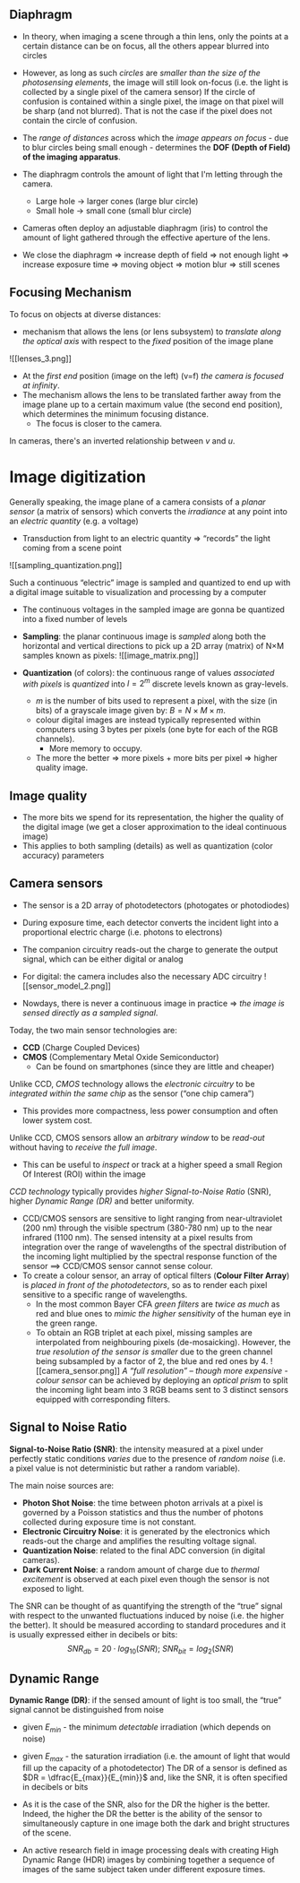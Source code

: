 ## Diaphragm
- In theory, when imaging a scene through a thin lens, only the points at a certain distance can be on focus, all the others appear blurred into circles 
- However, as long as such _circles_ are _smaller than the size of the photosensing elements_, the image will still look on-focus (i.e. the light is collected by a single pixel of the camera sensor)
If the circle of confusion is contained within a single pixel, the image on that pixel will be sharp (and not blurred). That is not the case if the pixel does not contain the circle of confusion. 

- The _range of distances_ across which the _image appears on focus_ - due to blur circles being small enough - determines the __DOF (Depth of Field) of the imaging apparatus__. 
- The diaphragm controls the amount of light that I'm letting through the camera. 
	- Large hole -> larger cones (large blur circle)
	-  Small hole -> small cone (small blur circle)

- Cameras often deploy an adjustable diaphragm (iris) to control the amount of light gathered through the effective aperture of the lens. 
- We close the diaphragm => increase depth of field => not enough light => increase exposure time => moving object => motion blur => still scenes

## Focusing Mechanism
To focus on objects at diverse distances: 
- mechanism that allows the lens (or lens subsystem) to _translate along the optical axis_ with respect to the _fixed_ position of the image plane

![[lenses_3.png]]
- At the _first end_ position (image on the left) (v=f) _the camera is focused at infinity_.
- The mechanism allows the lens to be translated farther away from the image plane up to a certain maximum value (the second end position), which determines the minimum focusing distance. 
	- The focus is closer to the camera. 

In cameras, there's an inverted relationship between $v$ and $u$. 

# Image digitization
Generally speaking, the image plane of a camera consists of a _planar sensor_ (a matrix of sensors) which converts the _irradiance_ at any point into an _electric quantity_ (e.g. a voltage) 
- Transduction from light to an electric quantity => “records” the light coming from a scene point

![[sampling_quantization.png]]

Such a continuous “electric” image is sampled and quantized to end up with a digital image suitable to visualization and processing by a computer 
- The continuous voltages in the sampled image are gonna be quantized into a fixed number of levels

- __Sampling__: the planar continuous image is _sampled_ along both the horizontal and vertical directions to pick up a 2D array (matrix) of N×M samples known as pixels:
![[image_matrix.png]]

- __Quantization__ (of colors): the continuous range of values _associated with pixels_ is _quantized_ into $l = 2^m$ discrete levels known as gray-levels. 
	- $m$ is the number of bits used to represent a pixel, with the size (in bits) of a grayscale image given by: $B = N \times M \times m$. 
	- colour digital images are instead typically represented within computers using 3 bytes per pixels (one byte for each of the RGB channels).
		- More memory to occupy.
	- The more the better => more pixels + more bits per pixel => higher quality image. 

## Image quality 
- The more bits we spend for its representation, the higher the quality of the digital image (we get a closer approximation to the ideal continuous image)
- This applies to both sampling (details) as well as quantization (color accuracy) parameters

## Camera sensors
- The sensor is a 2D array of photodetectors (photogates or photodiodes) 
- During exposure time, each detector converts the incident light into a proportional electric charge (i.e. photons to electrons) 
- The companion circuitry reads-out the charge to generate the output signal, which can be either digital or analog 
- For digital: the camera includes also the necessary ADC circuitry
![[sensor_model_2.png]]

- Nowdays, there is never a continuous image in practice => _the image is sensed directly as a sampled signal_.

Today, the two main sensor technologies are: 
- __CCD__ (Charge Coupled Devices) 
- __CMOS__ (Complementary Metal Oxide Semiconductor) 
	- Can be found on smartphones (since they are little and cheaper)

Unlike CCD, _CMOS_ technology allows the _electronic circuitry_ to be _integrated within the same chip_ as the sensor (“one chip camera”) 
- This provides more compactness, less power consumption and often lower system cost. 

Unlike CCD, CMOS sensors allow an _arbitrary window_ to be _read-out_ without having to _receive the full image_. 
- This can be useful to _inspect_ or track at a higher speed a small Region Of Interest (ROI) within the image 

_CCD technology_ typically provides _higher Signal-to-Noise Ratio_ (SNR), higher _Dynamic Range (DR)_ and better uniformity. 

- CCD/CMOS sensors are sensitive to light ranging from near-ultraviolet (200 nm) through the visible spectrum (380-780 nm) up to the near infrared (1100 nm). The sensed intensity at a pixel results from integration over the range of wavelengths of the spectral distribution of the incoming light multiplied by the spectral response function of the sensor ==> CCD/CMOS sensor cannot sense colour. 
- To create a colour sensor, an array of optical filters (__Colour Filter Array__) is _placed in front of the photodetectors_, so as to render each pixel sensitive to a specific range of wavelengths. 
	- In the most common Bayer CFA _green filters_ are _twice as much_ as red and blue ones to _mimic the higher sensitivity_ of the human eye in the green range. 
	- To obtain an RGB triplet at each pixel, missing samples are interpolated from neighbouring pixels (de-mosaicking). However, the _true resolution of the sensor is smaller_ due to the green channel being subsampled by a factor of 2, the blue and red ones by 4. 
![[camera_sensor.png]]
_A “full resolution” – though more expensive - colour sensor_ can be achieved by deploying an _optical prism_ to split the incoming light beam into 3 RGB beams sent to 3 distinct sensors equipped with corresponding filters.

## Signal to Noise Ratio
__Signal-to-Noise Ratio (SNR)__: the intensity measured at a pixel under perfectly static conditions _varies_ due to the presence of _random noise_ (i.e. a pixel value is not deterministic but rather a random variable).

The main noise sources are: 
- __Photon Shot Noise__: the time between photon arrivals at a pixel is governed by a Poisson statistics and thus the number of photons collected during exposure time is not constant. 
- __Electronic Circuitry Noise__: it is generated by the electronics which reads-out the charge and amplifies the resulting voltage signal. 
- __Quantization Noise__: related to the final ADC conversion (in digital cameras). 
- __Dark Current Noise__: a random amount of charge due to _thermal excitement_ is observed at each pixel even though the sensor is not exposed to light. 

The SNR can be thought of as quantifying the strength of the “true” signal with respect to the unwanted fluctuations induced by noise (i.e. the higher the better). It should be measured according to standard procedures and it is usually expressed either in decibels or bits:
$$
SNR_{db} = 20 \cdot log_{10} (SNR); \ SNR_{bit} = log_2 (SNR)
$$


## Dynamic Range
__Dynamic Range (DR)__: if the sensed amount of light is too small, the “true” signal cannot be distinguished from noise 
- given $E_{min}$ - the minimum _detectable_ irradiation (which depends on noise) 
- given $E_{max}$ - the saturation irradiation (i.e. the amount of light that would fill up the capacity of a photodetector)
The DR of a sensor is defined as $DR = \dfrac{E_{max}}{E_{min}}$ and, like the SNR, it is often specified in decibels or bits

- As it is the case of the SNR, also for the DR the higher is the better. Indeed, the higher the DR the better is the ability of the sensor to simultaneously capture in one image both the dark and bright structures of the scene. 
- An active research field in image processing deals with creating High Dynamic Range (HDR) images by combining together a sequence of images of the same subject taken under different exposure times.


